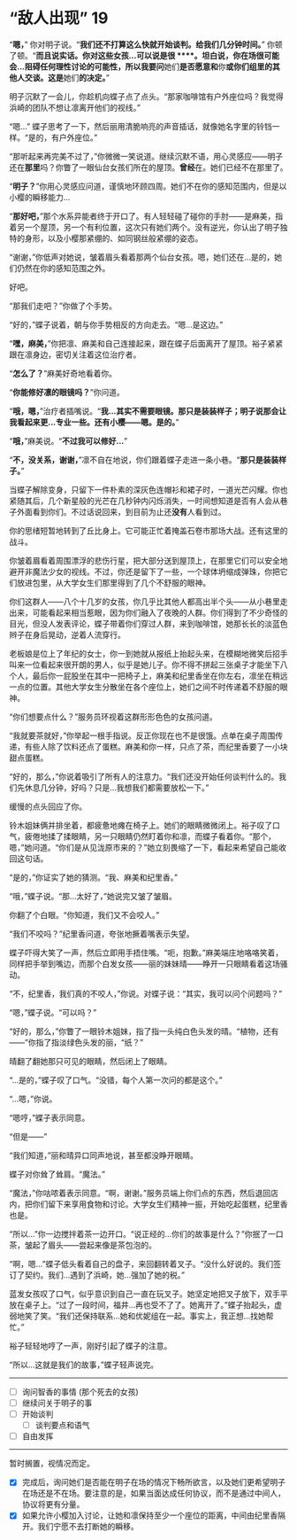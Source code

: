 # “敌人出现” 19

“**嗯，**” 你对明子说。“**我们还不打算这么快就开始谈判。给我们几分钟时间。**” 你顿了顿。“**而且说实话。你对这些女孩...可以说是很 ****。坦白说，你在场很可能会...阻碍任何理性讨论的可能性，所以我要问**她们**是否愿意和**你**或你们组里的其他人交谈。这是**她们**的决定。**”

明子沉默了一会儿，你趁机向蝶子点了点头。“那家咖啡馆有户外座位吗？我觉得浜崎的团队不想让凛离开他们的视线。”

“嗯...” 蝶子思考了一下，然后丽用清脆响亮的声音插话，就像她名字里的铃铛一样。“是的，有户外座位。”

“那听起来再完美不过了，”你微微一笑说道。继续沉默不语，用心灵感应——明子还在**那里**吗？你瞥了一眼仙台女孩们所在的屋顶。**曾经**在。她们已经不在那里了。

“**明子？**”你用心灵感应问道，谨慎地环顾四周。她们不在你的感知范围内，但是以小樱的瞬移能力...

“**那好吧，**”那个水系异能者终于开口了。有人轻轻碰了碰你的手肘——是麻美，指着另一个屋顶，另一个有利位置，这次只有她们两个。没有逆光，你认出了明子独特的身形，以及小樱那紧绷的、如同钢丝般紧绷的姿态。

“谢谢，”你低声对她说，皱着眉头看着那两个仙台女孩。嗯，她们还在...是的，她们仍然在你的感知范围之外。

好吧。

“那我们走吧？”你做了个手势。

“好的，”蝶子说着，朝与你手势相反的方向走去。“嗯...是这边。”

“**嘿，麻美，**”你把凛、麻美和自己连接起来，跟在蝶子后面离开了屋顶。裕子紧紧跟在凛身边，密切关注着这位治疗者。

“**怎么了？**”麻美好奇地看着你。

“**你能修好凛的眼镜吗？**”你问道。

“**哦，嗯，**”治疗者插嘴说。“**我...其实不需要眼镜。那只是装装样子；明子说那会让我看起来更...专业一些。还有小樱——嗯。是的。**”

“**哦，**”麻美说。“**不过我可以修好...**”

“**不，没关系，谢谢，**”凛不自在地说，你们跟着蝶子走进一条小巷。“**那只是装装样子。**”

当蝶子解除变身，只留下一件朴素的深灰色连帽衫和裙子时，一道光芒闪耀。你也紧随其后，几个新星般的光芒在几秒钟内闪烁消失，一时间想知道是否有人会从巷子外面看到你们。不过话说回来，到目前为止还**没有**人看到过。

你的思绪短暂地转到了丘比身上。它可能正忙着掩盖石卷市那场大战。还有这里的战斗。

你皱着眉看着周围漂浮的悲伤行星，把大部分送到屋顶上，在那里它们可以安全地避开非魔法少女的视线。不过，你还是留下了一些，一个球体坍缩成弹珠，你把它们放进包里，从大学女生们那里得到了几个不舒服的眼神。

你们这群人——八个十几岁的女孩，你几乎比其他人都高出半个头——从小巷里走出来，可能看起来相当惹眼，因为你们融入了夜晚的人群。你们得到了不少奇怪的目光，但没人发表评论，蝶子带着你们穿过人群，来到咖啡馆，她那长长的淡蓝色辫子在身后晃动，逆着人流穿行。

老板娘是位上了年纪的女士，你一到她就从报纸上抬起头来，在模糊地微笑后招手叫来一位看起来很开朗的男人，似乎是她儿子。你不得不拼起三张桌子才能坐下八个人，最后你一屁股坐在其中一把椅子上，麻美和纪里香坐在你左右，凛坐在稍远一点的位置。其他大学女生分散坐在各个座位上，她们之间不时传递着不舒服的眼神。

“你们想要点什么？”服务员环视着这群形形色色的女孩问道。

“我就要茶就好，”你举起一根手指说。反正你现在也不是很饿。点单在桌子周围传递，有些人除了饮料还点了蛋糕。麻美和你一样，只点了茶，而纪里香要了一小块甜点蛋糕。

“好的，那么，”你说着吸引了所有人的注意力。“我们还没开始任何谈判什么的。我们先休息几分钟，好吗？只是...我想我们都需要放松一下。”

缓慢的点头回应了你。

铃木姐妹俩并排坐着，都疲惫地瘫在椅子上。她们的眼睛微微闭上。裕子叹了口气，疲倦地揉了揉眼睛，另一只眼睛仍然盯着你和凛，而蝶子看着你。“那个，嗯，”她问道。“你们是从见泷原市来的？”她立刻畏缩了一下，看起来希望自己能收回这句话。

“是的，”你证实了她的猜测。“我、麻美和纪里香。”

“哦，”蝶子说。“那...太好了，”她说完又皱了皱眉。

你翻了个白眼。“你知道，我们又不会咬人。”

“我们不咬吗？”纪里香问道，夸张地撅着嘴表示失望。

蝶子吓得大笑了一声，然后立即用手捂住嘴。“呃，抱歉。”麻美端庄地咯咯笑着，同样把手举到嘴边，而那个白发女孩——丽的妹妹晴——睁开一只眼睛看着这场骚动。

“不，纪里香，我们真的不咬人，”你说。对蝶子说：“其实，我可以问个问题吗？”

“嗯，”蝶子说。“可以吗？”

“好的，那么，”你瞥了一眼铃木姐妹，指了指一头纯白色头发的晴。“植物，还有——”你指了指淡绿色头发的丽，“纸？”

晴翻了翻她那只可见的眼睛，然后闭上了眼睛。

“...是的，”蝶子叹了口气。“没错，每个人第一次问的都是这个。”

“...嗯，”你说。

“嗯哼，”蝶子表示同意。

“但是——”

“我们知道，”丽和晴异口同声地说，甚至都没睁开眼睛。

蝶子对你耸了耸肩。“魔法。”

“魔法，”你咕哝着表示同意。“啊，谢谢。”服务员端上你们点的东西，然后退回店内，把你们留下来享用食物和讨论。大学女生们精神一振，开始吃起蛋糕，纪里香也是。

“所以...”你一边搅拌着茶一边开口。“说正经的...你们的故事是什么？”你抿了一口茶，皱起了眉头——尝起来像是茶包泡的。

“啊，嗯...”蝶子低头看着自己的盘子，来回翻转着叉子。“没什么好说的。我们签订了契约。我们...遇到了浜崎，她...强加了她的税。”

蓝发女孩叹了口气，似乎意识到自己一直在玩叉子。她坚定地把叉子放下，双手平放在桌子上。“过了一段时间，福井...再也受不了了。她离开了。”蝶子抬起头，虚弱地笑了笑。“我们还保持联系...她和优妮组在一起。事实上，我正想...找她帮忙。”

裕子轻轻地哼了一声，刚好引起了蝶子的注意。

“所以...这就是我们的故事，”蝶子轻声说完。

---

- [ ] 询问智香的事情 (那个死去的女孩)
- [ ] 继续问关于明子的事
- [ ] 开始谈判
  - [ ] 谈判要点和语气
- [ ] 自由发挥

---

暂时搁置，视情况而定。

- [x] 完成后，询问她们是否能在明子在场的情况下畅所欲言，以及她们更希望明子在场还是不在场。要注意的是，如果当面达成任何协议，而不是通过中间人，协议将更有分量。
- [x] 如果允许小樱加入讨论，让她和凛保持至少一个座位的距离，中间由纪里香隔开。我们宁愿不去打断她的瞬移。
